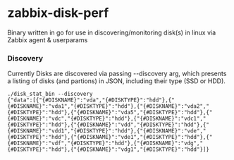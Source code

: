 # zabbix-disk-perf
Binary written in go for use in discovering/monitoring disk(s) in linux via Zabbix agent & userparams

### Discovery 
Currently Disks are discovered via passing --discovery arg, which presents a listing of disks (and partions) in JSON, including their type (SSD or HDD).

```
./disk_stat_bin --discovery
{"data":[{"{#DISKNAME}":"vda","{#DISKTYPE}":"hdd"},{"{#DISKNAME}":"vda1","{#DISKTYPE}":"hdd"},{"{#DISKNAME}":"vda2","{#DISKTYPE}":"hdd"},{"{#DISKNAME}":"vda5","{#DISKTYPE}":"hdd"},{"{#DISKNAME}":"vdc","{#DISKTYPE}":"hdd"},{"{#DISKNAME}":"vdc1","{#DISKTYPE}":"hdd"},{"{#DISKNAME}":"vdd","{#DISKTYPE}":"hdd"},{"{#DISKNAME}":"vdd1","{#DISKTYPE}":"hdd"},{"{#DISKNAME}":"vde","{#DISKTYPE}":"hdd"},{"{#DISKNAME}":"vde1","{#DISKTYPE}":"hdd"},{"{#DISKNAME}":"vdf","{#DISKTYPE}":"hdd"},{"{#DISKNAME}":"vdg","{#DISKTYPE}":"hdd"},{"{#DISKNAME}":"vdg1","{#DISKTYPE}":"hdd"}]}
```

